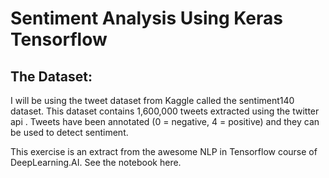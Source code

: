 # Sentiment Analysis Using Keras Tensorflow

## The Dataset:

I will be using the tweet dataset from Kaggle called the sentiment140 dataset. This dataset contains 1,600,000 tweets extracted using the twitter api . Tweets have been annotated (0 = negative, 4 = positive) and they can be used to detect sentiment. 

This exercise is an extract from the awesome NLP in Tensorflow course of DeepLearning.AI. See the notebook here. 